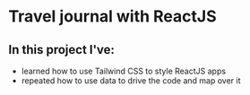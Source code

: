 # Travel journal with ReactJS

## In this project I've:
* learned how to use Tailwind CSS to style ReactJS apps
* repeated how to use data to drive the code and map over it
